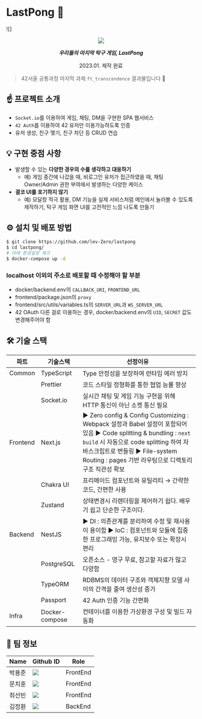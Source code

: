# LastPong 🏓

![]<p align="center"><img src="https://blog.kakaocdn.net/dn/KSNXx/btqFhkY8CaX/rd9F5KcQvPOekWeTFeRH2k/img.png"></p>

<div align="center">
<b><i>우리들의 마지막 탁구 게임, LastPong</i></b>
<p>2023.01. 제작 완료</p>
</div>

> 42서울 공통과정 마지막 과제 `ft_transcendence` 결과물입니다 🙂

## ☝️ 프로젝트 소개

- `Socket.io`를 이용하여 게임, 채팅, DM을 구현한 SPA 웹서비스
- `42 Auth`를 이용하여 42 유저만 이용가능하도록 인증
- 유저 생성, 친구 맺기, 친구 차단 등 CRUD 연습

## 💡 구현 중점 사항

- 발생할 수 있는 **다양한 경우의 수를 생각하고 대응하기**
  - 예) 게임 중간에 나갔을 때, 비로그인 유저가 접근하였을 때, 채팅 Owner/Admin 권한 부여에서 발생하는 다양한 케이스
- **결코 UI를 포기하지 않기**
  - 예) 모달창 적극 활용, DM 기능을 실제 서비스처럼 메인에서 눌러볼 수 있도록 제작하기, 탁구 게임 화면 UI를 고전적인 느낌 나도록 만들기

## ⚙️ 설치 및 배포 방법

```bash
$ git clone https://github.com/lev-Zero/lastpong
$ cd lastpong/
# 아래 환경설정 체크
$ docker-compose up -d
```

### localhost 이외의 주소로 배포할 때 수정해야 할 부분

- docker/backend.env의 `CALLBACK_URI`, `FRONTEND_URL`
- frontend/package.json의 `proxy`
- frontend/src/utils/variables.ts의 `SERVER_URL`과 `WS_SERVER_URL`
- 42 OAuth 다른 걸로 이용하는 경우, docker/backend.env의 `UID`, `SECRET` 값도 변경해주어야 함

## 🛠 기술 스택

| 파트     | 기술스택       | 선정이유                                                                                                                                                                                                                                                |
| -------- | -------------- | ------------------------------------------------------------------------------------------------------------------------------------------------------------------------------------------------------------------------------------------------------- |
| Common   | TypeScript     | Type 안정성을 보장하여 런타임 에러 방지                                                                                                                                                                                                                 |
|          | Prettier       | 코드 스타일 정형화를 통한 협업 능률 향상                                                                                                                                                                                                                |
|          | Socket.io      | 실시간 채팅 및 게임 기능 구현을 위해 HTTP 통신이 아닌 소켓 통신 필요                                                                                                                                                                                    |
| Frontend | Next.js        | ▶ Zero config & Config Customizing : Webpack 설정과 Babel 설정이 포함되어 있음 ▶ Code splitting & bundling : `next build` 시 자동으로 code splitting 하여 자바스크립트로 번들링 ▶ File-system Routing : pages 기반 라우팅으로 디렉토리 구조 직관성 확보 |
|          | Chakra UI      | 프리메이드 컴포넌트와 유틸리티 → 간략한 코드, 간편한 사용                                                                                                                                                                                               |
|          | Zustand        | 상태변경시 리렌더링을 제어하기 쉽다. 배우기 쉽고 단순한 구조이다.                                                                                                                                                                                       |
| Backend  | NestJS         | ▶ DI : 의존관계를 분리하여 수정 및 재사용이 용이함 ▶ IoC : 컴포넌트와 모듈에 집중한 프로그래밍 가능, 유지보수 또는 확장시 편리                                                                                                                          |
|          | PostgreSQL     | 오픈소스 - 영구 무료, 참고할 자료가 많고 다양함                                                                                                                                                                                                         |
|          | TypeORM        | RDBMS의 데이터 구조와 객체지향 모델 사이의 간격을 줄여 생산성 증가                                                                                                                                                                                      |
|          | Passport       | 42 Auth 인증 기능 간편화                                                                                                                                                                                                                                |
| Infra    | Docker-compose | 컨테이너를 이용한 가상환경 구성 및 빌드 자동화                                                                                                                                                                                                          |

## 👋 팀 정보

| Name   | Github ID                                                                                                                                                                | Role     |
| ------ | ------------------------------------------------------------------------------------------------------------------------------------------------------------------------ | -------- |
| 박용준 | <a href="https://github.com/yoopark" target="_blank"><img src="https://img.shields.io/badge/yoopark-181717?style=flat-square&logo=github&logoColor=white"/></a>          | FrontEnd |
| 문치훈 | <a href="https://github.com/lev-Zero" target="_blank"><img src="https://img.shields.io/badge/levㅡZero-181717?style=flat-square&logo=github&logoColor=white"/></a>       | FrontEnd |
| 최선빈 | <a href="https://github.com/choi-sunbin" target="_blank"><img src="https://img.shields.io/badge/choiㅡsunbin-181717?style=flat-square&logo=github&logoColor=white"/></a> | FrontEnd |
| 김정환 | <a href="https://github.com/toy-k" target="_blank"><img src="https://img.shields.io/badge/toyㅡk-181717?style=flat-square&logo=github&logoColor=white"/></a>             | BackEnd  |
